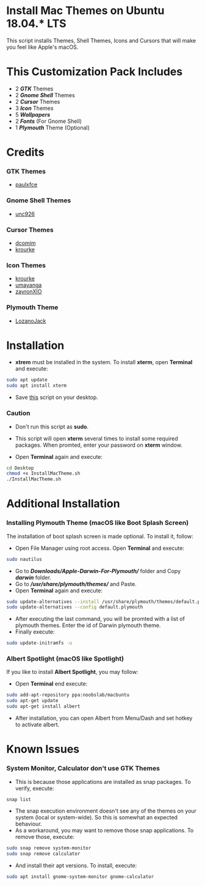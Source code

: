 # Install Mac Themes on Ubuntu 18.04.* LTS
This script installs Themes, Shell Themes, Icons and Cursors that will make you feel like Apple's macOS.

# This Customization Pack Includes
- 2 **_GTK_** Themes
- 2 **_Gnome Shell_** Themes
- 2 **_Cursor_** Themes
- 3 **_Icon_** Themes
- 5 **_Wallpapers_**
- 2 **_Fonts_** (For Gnome Shell)
- 1 **_Plymouth_** Theme (Optional)

# Credits
### GTK Themes
- [paulxfce](https://www.gnome-look.org/p/1241688/)
### Gnome Shell Themes
- [unc926](https://www.gnome-look.org/p/1213208/)
### Cursor Themes
- [dcomim](https://www.gnome-look.org/p/1241071/)
- [krourke](https://www.gnome-look.org/p/1148692/)
### Icon Themes
- [krourke](https://www.gnome-look.org/p/1148695/)
- [umayanga](https://www.gnome-look.org/p/1102582/)
- [zayronXIO](https://www.gnome-look.org/p/1210856/)
### Plymouth Theme
- [LozanoJack](https://www.gnome-look.org/p/1009320/)

# Installation
- **xtrem** must be installed in the system. To install **xterm**, open **Terminal** and execute:
```bash
sudo apt update
sudo apt install xterm
```
- Save [this](https://github.com/debugster/GnomeTweaks/blob/master/InstallMacTheme.sh) script on your desktop.
### Caution
- Don't run this script as **sudo**.
- This script will open **xterm** several times to install some required packages. When promted, enter your password on **xterm** window.

- Open **Terminal** again and execute:
```bash
cd Desktop
chmod +x InstallMacTheme.sh
./InstallMacTheme.sh
```

# Additional Installation
### Installing Plymouth Theme (macOS like Boot Splash Screen)
The installation of boot splash screen is made optional. To install it, follow:
- Open File Manager using root access. Open **Terminal** and execute:
```bash
sudo nautilus
```
- Go to **_Downloads/Apple-Darwin-For-Plymouth/_** folder and Copy **_darwin_** folder.
- Go to **_/usr/share/plymouth/themes/_** and Paste.
- Open **Terminal** again and execute:
```bash
sudo update-alternatives --install /usr/share/plymouth/themes/default.plymouth default.plymouth /usr/share/plymouth/themes/darwin/darwin.plymouth 100
sudo update-alternatives --config default.plymouth
```
- After executing the last command, you will be promted with a list of plymouth themes. Enter the id of Darwin plymouth theme.
- Finally execute:
```bash
sudo update-initramfs -u
```
### Albert Spotlight (macOS like Spotlight)
If you like to install **Albert Spotlight**, you may follow:
- Open **Terminal** end execute:
```bash
sudo add-apt-repository ppa:noobslab/macbuntu
sudo apt-get update
sudo apt-get install albert
```
- After installation, you can open Albert from Menu/Dash and set hotkey to activate albert.

# Known Issues
### System Monitor, Calculator don't use GTK Themes
- This is because those applications are installed as snap packages. To verify, execute:
```bash
snap list
```
- The snap execution environment doesn't see any of the themes on your system (local or system-wide). So this is somewhat an expected behaviour.
- As a workaround, you may want to remove those snap applications. To remove those, execute:
```bash
sudo snap remove system-monitor
sudo snap remove calculator
```
- And install their apt versions. To install, execute:
```bash
sudo apt install gnome-system-monitor gnome-calculator
```
